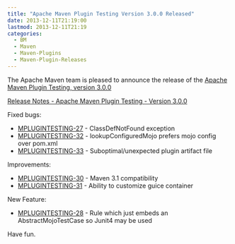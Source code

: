 ```yaml
---
title: "Apache Maven Plugin Testing Version 3.0.0 Released"
date: 2013-12-11T21:19:00
lastmod: 2013-12-11T21:19
categories:
  - BM
  - Maven
  - Maven-Plugins
  - Maven-Plugin-Releases
---
```

The Apache Maven team is pleased to announce the release of the 
[Apache Maven Plugin Testing, version 3.0.0](http://maven.apache.org/plugin-testing/)


<!-- more -->

[Release Notes - Apache Maven Plugin Testing - Version 3.0.0](http://jira.codehaus.org/secure/ReleaseNote.jspa?projectId=11740&version=18839)

Fixed bugs:

 * [MPLUGINTESTING-27](https://issues.apache.org/jira/browse/MPLUGINTESTING-27) - ClassDefNotFound exception
 * [MPLUGINTESTING-32](https://issues.apache.org/jira/browse/MPLUGINTESTING-32) - lookupConfiguredMojo prefers mojo config over pom.xml
 * [MPLUGINTESTING-33](https://issues.apache.org/jira/browse/MPLUGINTESTING-33) - Suboptimal/unexpected plugin artifact file

Improvements:

 * [MPLUGINTESTING-30](https://issues.apache.org/jira/browse/MPLUGINTESTING-30) - Maven 3.1 compatibility
 * [MPLUGINTESTING-31](https://issues.apache.org/jira/browse/MPLUGINTESTING-31) - Ability to customize guice container

New Feature:

 * [MPLUGINTESTING-28](https://issues.apache.org/jira/browse/MPLUGINTESTING-28) - Rule which just embeds an AbstractMojoTestCase so Junit4 may be used


Have fun.
